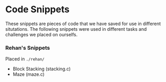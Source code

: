 # Code Snippets

These snippets are pieces of code that we have saved for use in different situtations. The following snippets were used in different tasks and challenges we placed on ourselfs.

### Rehan's Snippets
Placed in `./rehan/`

* Block Stacking (stacking.c)
* Maze (maze.c)
